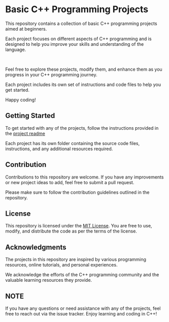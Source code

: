 
# Basic C++ Programming Projects

This repository contains a collection of basic C++ programming projects aimed at beginners. 

Each project focuses on different aspects of C++ programming and is designed to help you improve your skills and understanding of the language.

￶
<!--
## Projects Included

1. **Hello World**: A simple program that prints "Hello, World!" to the console. It serves as an introduction to the basic syntax and structure of a C++ program.

2. **Calculator**: A program that performs basic arithmetic operations like addition, subtraction, multiplication, and division. Users can input values and obtain the corresponding result.

3. **Guessing Game**: A game where the user needs to guess a randomly generated number. The program provides hints to guide the user towards the correct answer.

4. **Bank Account Manager**: A program to manage a user's bank account. It allows users to deposit, withdraw, and check their account balance, along with additional features like interest calculation and transaction history.

5. **Tic-Tac-Toe**: A text-based version of the classic Tic-Tac-Toe game. Two players can take turns and mark their moves on a 3x3 grid, with the program determining the winner or a draw.

6. **Student Grade Calculator**: A program that calculates the average grade for a student based on their scores in various subjects. It provides the corresponding letter grade as well.

7. **File Management System**: A program that simulates a file management system. Users can create, delete, and search files or directories, with features like file permissions, size calculation, and directory navigation.

8. **Simple Database**: A basic database program that allows users to add, delete, and search records. It can be adapted for specific domains like a contact list or a library catalog.
-->

Feel free to explore these projects, modify them, and enhance them as you progress in your C++ programming journey.

Each project includes its own set of instructions and code files to help you get started.

Happy coding!

## Getting Started

To get started with any of the projects, follow the instructions provided in the <a href="https://github.com/The-Young-Programmer/C-CPP-Programming/blob/main/Projects/README.md">project readme</a>

Each project has its own folder containing the source code files, instructions, and any additional resources required.

## Contribution

Contributions to this repository are welcome. If you have any improvements or new project ideas to add, feel free to submit a pull request. 

Please make sure to follow the contribution guidelines outlined in the repository.

## License

This repository is licensed under the [MIT License](LICENSE). You are free to use, modify, and distribute the code as per the terms of the license.

## Acknowledgments

The projects in this repository are inspired by various programming resources, online tutorials, and personal experiences. 

We acknowledge the efforts of the C++ programming community and the valuable learning resources they provide.


## NOTE

If you have any questions or need assistance with any of the projects, feel free to reach out via the issue tracker. Enjoy learning and coding in C++!
